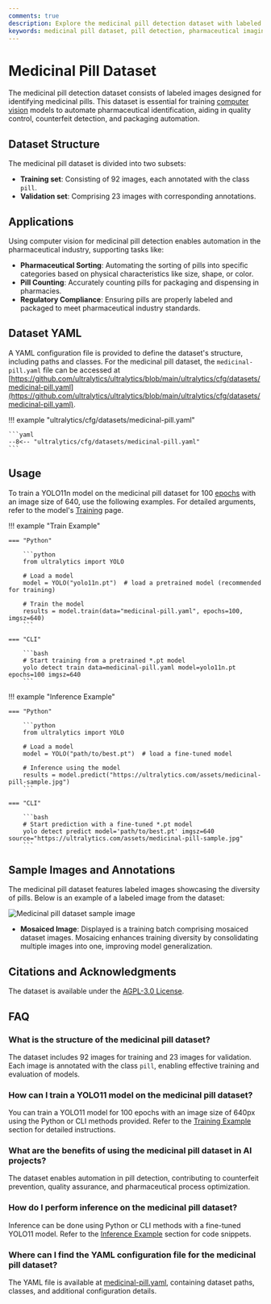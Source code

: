 ```yaml
---
comments: true
description: Explore the medicinal pill detection dataset with labeled images. Essential for training AI models for pharmaceutical identification and automation.
keywords: medicinal pill dataset, pill detection, pharmaceutical imaging, AI in healthcare, computer vision, object detection, medical automation, dataset for training
---
```


# Medicinal Pill Dataset

The medicinal pill detection dataset consists of labeled images designed for identifying medicinal pills. This dataset is essential for training [computer vision](https://www.ultralytics.com/glossary/computer-vision-cv) models to automate pharmaceutical identification, aiding in quality control, counterfeit detection, and packaging automation.

## Dataset Structure

The medicinal pill dataset is divided into two subsets:

- **Training set**: Consisting of 92 images, each annotated with the class `pill`.
- **Validation set**: Comprising 23 images with corresponding annotations.

## Applications

Using computer vision for medicinal pill detection enables automation in the pharmaceutical industry, supporting tasks like:

- **Pharmaceutical Sorting**: Automating the sorting of pills into specific categories based on physical characteristics like size, shape, or color.
- **Pill Counting**: Accurately counting pills for packaging and dispensing in pharmacies.
- **Regulatory Compliance**: Ensuring pills are properly labeled and packaged to meet pharmaceutical industry standards.

## Dataset YAML

A YAML configuration file is provided to define the dataset's structure, including paths and classes. For the medicinal pill dataset, the `medicinal-pill.yaml` file can be accessed at [https://github.com/ultralytics/ultralytics/blob/main/ultralytics/cfg/datasets/medicinal-pill.yaml](https://github.com/ultralytics/ultralytics/blob/main/ultralytics/cfg/datasets/medicinal-pill.yaml).

!!! example "ultralytics/cfg/datasets/medicinal-pill.yaml"

    ```yaml
    --8<-- "ultralytics/cfg/datasets/medicinal-pill.yaml"
    ```

## Usage

To train a YOLO11n model on the medicinal pill dataset for 100 [epochs](https://www.ultralytics.com/glossary/epoch) with an image size of 640, use the following examples. For detailed arguments, refer to the model's [Training](../../modes/train.md) page.

!!! example "Train Example"

    === "Python"

        ```python
        from ultralytics import YOLO

        # Load a model
        model = YOLO("yolo11n.pt")  # load a pretrained model (recommended for training)

        # Train the model
        results = model.train(data="medicinal-pill.yaml", epochs=100, imgsz=640)
        ```

    === "CLI"

        ```bash
        # Start training from a pretrained *.pt model
        yolo detect train data=medicinal-pill.yaml model=yolo11n.pt epochs=100 imgsz=640
        ```

!!! example "Inference Example"

    === "Python"

        ```python
        from ultralytics import YOLO

        # Load a model
        model = YOLO("path/to/best.pt")  # load a fine-tuned model

        # Inference using the model
        results = model.predict("https://ultralytics.com/assets/medicinal-pill-sample.jpg")
        ```

    === "CLI"

        ```bash
        # Start prediction with a fine-tuned *.pt model
        yolo detect predict model='path/to/best.pt' imgsz=640 source="https://ultralytics.com/assets/medicinal-pill-sample.jpg"
        ```

## Sample Images and Annotations

The medicinal pill dataset features labeled images showcasing the diversity of pills. Below is an example of a labeled image from the dataset:

![Medicinal pill dataset sample image](https://github.com/ultralytics/docs/releases/download/0/medicinal-pill-dataset-sample-image.avif)

- **Mosaiced Image**: Displayed is a training batch comprising mosaiced dataset images. Mosaicing enhances training diversity by consolidating multiple images into one, improving model generalization.

## Citations and Acknowledgments

The dataset is available under the [AGPL-3.0 License](https://github.com/ultralytics/ultralytics/blob/main/LICENSE).

## FAQ

### What is the structure of the medicinal pill dataset?

The dataset includes 92 images for training and 23 images for validation. Each image is annotated with the class `pill`, enabling effective training and evaluation of models.

### How can I train a YOLO11 model on the medicinal pill dataset?

You can train a YOLO11 model for 100 epochs with an image size of 640px using the Python or CLI methods provided. Refer to the [Training Example](#usage) section for detailed instructions.

### What are the benefits of using the medicinal pill dataset in AI projects?

The dataset enables automation in pill detection, contributing to counterfeit prevention, quality assurance, and pharmaceutical process optimization.

### How do I perform inference on the medicinal pill dataset?

Inference can be done using Python or CLI methods with a fine-tuned YOLO11 model. Refer to the [Inference Example](#usage) section for code snippets.

### Where can I find the YAML configuration file for the medicinal pill dataset?

The YAML file is available at [medicinal-pill.yaml](https://github.com/ultralytics/ultralytics/blob/main/ultralytics/cfg/datasets/medicinal-pill.yaml), containing dataset paths, classes, and additional configuration details.
